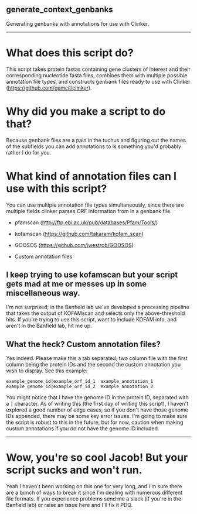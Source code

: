 ## generate_context_genbanks
Generating genbanks with annotations for use with Clinker.

---

# What does this script do?

This script takes protein fastas containing gene clusters of interest and their corresponding nucleotide fasta files, combines them with multiple possible annotation file types, and constructs genbank files ready to use with Clinker (https://github.com/gamcil/clinker).

# Why did you make a script to do that?

Because genbank files are a pain in the tuchus and figuring out the names of the subfields you can add annotations to is something you'd probably rather I do for you.

# What kind of annotation files can I use with this script?

You can use multiple annotation file types simultaneously, since there are multiple fields clinker parses ORF information from in a genbank file.

- pfamscan (http://ftp.ebi.ac.uk/pub/databases/Pfam/Tools/)

- kofamscan (https://github.com/takaram/kofam_scan)

- GOOSOS (https://github.com/jwestrob/GOOSOS)

- Custom annotation files

## I keep trying to use kofamscan but your script gets mad at me or messes up in some miscellaneous way.

I'm not surprised; in the Banfield lab we've developed a processing pipeline that takes the output of KOFAMscan and selects only the above-threshold hits. If you're trying to use this script, want to include KOFAM info, and aren't in the Banfield lab, hit me up.

## What the heck? Custom annotation files?

Yes indeed. Please make this a tab separated, two column file with the first column being the protein IDs and the second the custom annotation you wish to display. See this example:

```
example_genome_id|example_orf_id_1  example_annotation_1
example_genome_id|example_orf_id_2  example_annotation_2
```

You might notice that I have the genome ID in the protein ID, separated with a `|` character. As of writing this (the first day of writing this script), I haven't explored a good number of edge cases, so if you don't have those genome IDs appended, there may be some key error issues. I'm going to make sure the script is robust to this in the future, but for now, caution when making custom annotations if you do not have the genome ID included.

---

# Wow, you're so cool Jacob! But your script sucks and won't run.

Yeah I haven't been working on this one for very long, and I'm sure there are a bunch of ways to break it since I'm dealing with numerous different file formats. If you experience problems send me a slack (if you're in the Banfield lab) or raise an issue here and I'll fix it PDQ.

